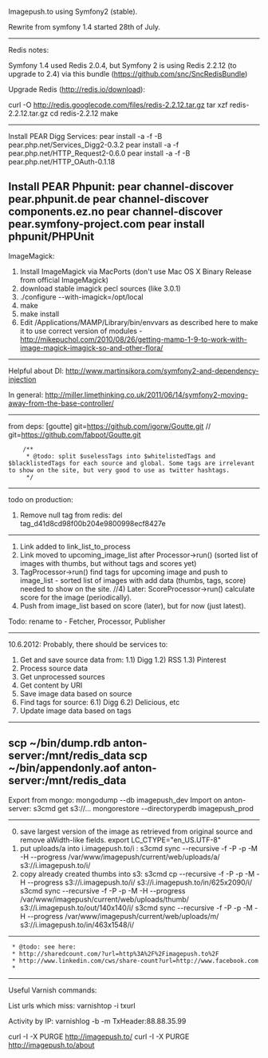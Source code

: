 Imagepush.to using Symfony2 (stable).

Rewrite from symfony 1.4 started 28th of July.

---
Redis notes:

Symfony 1.4 used Redis 2.0.4, but Symfony 2 is using Redis 2.2.12 (to upgrade to 2.4) via this bundle (https://github.com/snc/SncRedisBundle)

Upgrade Redis (http://redis.io/download):

curl -O http://redis.googlecode.com/files/redis-2.2.12.tar.gz
tar xzf redis-2.2.12.tar.gz
cd redis-2.2.12
make

---
Install PEAR Digg Services:
pear install -a -f -B pear.php.net/Services_Digg2-0.3.2
pear install -a -f pear.php.net/HTTP_Request2-0.6.0
pear install -a -f -B pear.php.net/HTTP_OAuth-0.1.18

Install PEAR Phpunit:
pear channel-discover pear.phpunit.de
pear channel-discover components.ez.no
pear channel-discover pear.symfony-project.com
pear install phpunit/PHPUnit
---
ImageMagick:
1) Install ImageMagick via MacPorts (don't use Mac OS X Binary Release from official ImageMagick)
2) download stable imagick pecl sources (like 3.0.1)
3) ./configure --with-imagick=/opt/local
4) make
5) make install
6) Edit /Applications/MAMP/Library/bin/envvars as described here to make it to use correct version of modules - http://mikepuchol.com/2010/08/26/getting-mamp-1-9-to-work-with-image-magick-imagick-so-and-other-flora/

---
Helpful about DI:
http://www.martinsikora.com/symfony2-and-dependency-injection

In general:
http://miller.limethinking.co.uk/2011/06/14/symfony2-moving-away-from-the-base-controller/

---
from deps:
[goutte]
    git=https://github.com/igorw/Goutte.git
//    git=https://github.com/fabpot/Goutte.git

        /**
         * @todo: split $uselessTags into $whitelistedTags and $blacklistedTags for each source and global. Some tags are irrelevant to show on the site, but very good to use as twitter hashtags.
         */
---
todo on production:
1) Remove null tag from redis:
del tag_d41d8cd98f00b204e9800998ecf8427e
---

1) Link added to link_list_to_process
2) Link moved to upcoming_image_list after Processor->run() (sorted list of images with thumbs, but without tags and scores yet)
3) TagProcessor->run() find tags for upcoming image and push to image_list - sorted list of images with add data (thumbs, tags, score) needed to show on the site.
//4) Later: ScoreProcessor->run() calculate score for the image (periodically).
5) Push from image_list based on score (later), but for now (just latest).

Todo:
rename to - Fetcher, Processor, Publisher


---
10.6.2012:
Probably, there should be services to:
1) Get and save source data from:
1.1) Digg
1.2) RSS
1.3) Pinterest
2) Process source data
3) Get unprocessed sources
4) Get content by URI
5) Save image data based on source
6) Find tags for source:
6.1) Digg
6.2) Delicious, etc
7) Update image data based on tags

---
scp ~/bin/dump.rdb anton-server:/mnt/redis_data
scp ~/bin/appendonly.aof anton-server:/mnt/redis_data
---
Export from mongo:
mongodump --db imagepush_dev
Import on anton-server:
s3cmd get s3://...
mongorestore --directoryperdb imagepush_prod

---
0) save largest version of the image as retrieved from original source and remove aWidth-like fields.
export LC_CTYPE="en_US.UTF-8"
1) put uploads/a into i.imagepush.to/i :
s3cmd sync --recursive -f -P -p -M -H --progress /var/www/imagepush/current/web/uploads/a/ s3://i.imagepush.to/i/
2) copy already created thumbs into s3:
s3cmd cp --recursive -f -P -p -M -H --progress s3://i.imagepush.to/i/ s3://i.imagepush.to/in/625x2090/i/
s3cmd sync --recursive -f -P -p -M -H --progress /var/www/imagepush/current/web/uploads/thumb/ s3://i.imagepush.to/out/140x140/i/
s3cmd sync --recursive -f -P -p -M -H --progress /var/www/imagepush/current/web/uploads/m/ s3://i.imagepush.to/in/463x1548/i/

---
     * @todo: see here:
     * http://sharedcount.com/?url=http%3A%2F%2Fimagepush.to%2F
     * http://www.linkedin.com/cws/share-count?url=http://www.facebook.com
     * 

---
Useful Varnish commands:

List urls which miss:
varnishtop -i txurl

Activity by IP:
varnishlog -b -m TxHeader:88.88.35.99

curl -I -X PURGE http://imagepush.to/
curl -I -X PURGE http://imagepush.to/about